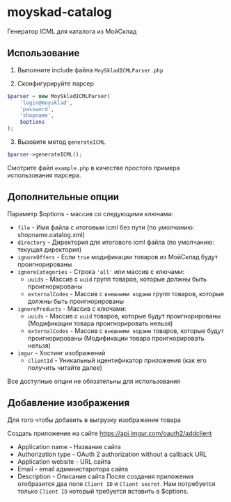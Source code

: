 # moyskad-catalog

Генератор ICML для каталога из МойСклад

## Использование

1) Выполните include файла `MoySkladICMLParser.php`

2) Сконфигурируйте парсер

```php
$parser = new MoySkladICMLParser(
    'login@moysklad',
    'password',
    'shopname',
    $options
);
```

3) Вызовите метод `generateICML`

```php
$parser->generateICML();
```

Смотрите файл `example.php` в качестве простого примера использования парсера.

## Дополнительные опции

Параметр $options - массив со следующими ключами:

* `file` - Имя файла с итоговым icml без пути (по умолчанию: shopname.catalog.xml)
* `directory` - Директория для итогового icml файла (по умолчанию: текущая директория)
* `ignoreOffers` - Если `true` модификации товаров из МойСклад будут проигнорированы
* `ignoreCategories` - Строка `'all'` или массив с ключами:
  * `uuids` - Массив c `uuid` групп товаров, которые должны быть проигнорированы
  * `externalCodes` - Массив c `внешними кодами` групп товаров, которые должны быть проигнорированы
* `ignoreProducts` - Массив с ключами:
  * `uuids` - Массив с `uuid` товаров, которые будут проигнорированы (Модификации товара проигнорировать нельзя)
  * `externalCodes` - Массив с `внешними кодами` товаров, которые будут проигнорированы (Модификации товара проигнорировать нельзя)
* `imgur` - Хостинг изображений
  * `clientId` - Уникальный идентификатор приложения (как его получить читайте далее)

Все доступные опции не обязательны для использования

## Добавление изображения

Для того чтобы добавить в выгрузку изображение товара

Создать приложение на сайте https://api.imgur.com/oauth2/addclient
* Application name - Название сайта
* Authorization type - OAuth 2 authorization without a callback URL
* Application website - URL сайта
* Email - email администаротора сайта
* Description - Описание сайта
После создания приложения отобразится два поля `Client ID` и `Client secret`. Нам потребуется только `Client ID` который требуется вставить в $options.